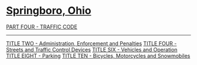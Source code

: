 [Springboro, Ohio](indexee20.html)
==================================

[PART FOUR - TRAFFIC CODE](1b19a412.html)

* * * * *

[TITLE TWO - Administration, Enforcement and Penalties](1b3ca412.html)
[TITLE FOUR - Streets and Traffic Control Devices](1d3da412.html) [TITLE
SIX - Vehicles and Operation](1ecba412.html) [TITLE EIGHT -
Parking](267ba412.html) [TITLE TEN - Bicycles, Motorcycles and
Snowmobiles](277aa412.html)
